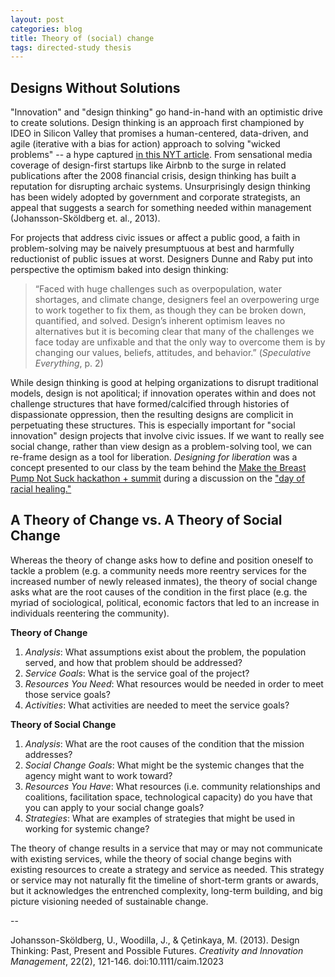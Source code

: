 ```yaml
---
layout: post
categories: blog
title: Theory of (social) change
tags: directed-study thesis
---
```


## Designs Without Solutions
"Innovation" and "design thinking" go hand-in-hand with an optimistic drive to create solutions. Design thinking is an approach first championed by IDEO in Silicon Valley that promises a human-centered, data-driven, and agile (iterative with a bias for action) approach to solving "wicked problems" -- a hype captured [in this NYT article](https://www.nytimes.com/2016/09/18/fashion/design-thinking-stanford-silicon-valley.html). From sensational media coverage of design-first startups like Airbnb to the surge in related publications after the 2008 financial crisis, design thinking has built a reputation for disrupting archaic systems. Unsurprisingly design thinking has been widely adopted by government and corporate strategists, an appeal that suggests a search for something needed within management (Johansson-Sköldberg et. al., 2013).

For projects that address civic issues or affect a public good, a faith in problem-solving may be naively presumptuous at best and harmfully reductionist of public issues at worst. Designers Dunne and Raby put into perspective the optimism baked into design thinking:

>“Faced with huge challenges such as overpopulation, water shortages, and climate change, designers feel an overpowering urge to work together to fix them, as though they can be broken down, quantified, and solved. Design’s inherent optimism leaves no alternatives but it is becoming clear that many of the challenges we face today are unfixable and that the only way to overcome them is by changing our values, beliefs, attitudes, and behavior.” (*Speculative Everything*, p. 2)

While design thinking is good at helping organizations to disrupt traditional models, design is not apolitical; if innovation operates within and does not challenge structures that have formed/calcified through histories of dispassionate oppression, then the resulting designs are complicit in perpetuating these structures. This is especially important for "social innovation" design projects that involve civic issues. If we want to really see social change, rather than view design as a problem-solving tool, we can re-frame design as a tool for liberation. *Designing for liberation* was a concept presented to our class by the team behind the [Make the Breast Pump Not Suck hackathon + summit](https://www.makethebreastpumpnotsuck.com/) during a discussion on the ["day of racial healing."](https://www.wkkf.org/news-and-media/article/2017/01/national-day-of-racial-healing-jan-17)

## A Theory of Change vs. A Theory of Social Change
Whereas the theory of change asks how to define and position oneself to tackle a problem (e.g. a community needs more reentry services for the increased number of newly released inmates), the theory of social change asks what are the root causes of the condition in the first place (e.g. the myriad of sociological, political, economic factors that led to an increase in individuals reentering the community).

**Theory of Change**
1. *Analysis*: What assumptions exist about the problem, the population served, and how that problem should be addressed?
2. *Service Goals*: What is the service goal of the project?
3. *Resources You Need*: What resources would be needed in order to meet those service goals?
4. *Activities*: What activities are needed to meet the service goals?

**Theory of Social Change**
1. *Analysis*: What are the root causes of the condition that the mission addresses?
2. *Social Change Goals*: What might be the systemic changes that the agency might want to work toward?
3. *Resources You Have*: What resources (i.e. community relationships and coalitions, facilitation space, technological capacity) do you have that you can apply to your social change goals?
4. *Strategies*: What are examples of strategies that might be used in working for systemic change?

The theory of change results in a service that may or may not communicate with existing services, while the theory of social change begins with existing resources to create a strategy and service as needed. This strategy or service may not naturally fit the timeline of short-term grants or awards, but it acknowledges the entrenched complexity, long-term building, and big picture visioning needed of sustainable change.

--

Johansson-Sköldberg, U., Woodilla, J., & Çetinkaya, M. (2013). Design Thinking: Past, Present and Possible Futures. *Creativity and Innovation Management*, 22(2), 121-146. doi:10.1111/caim.12023
